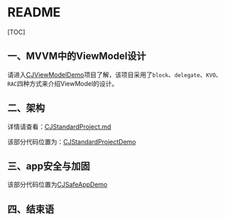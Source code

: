 # README

[TOC]

## 一、MVVM中的ViewModel设计
请进入[CJViewModelDemo](https://github.com/dvlproad/CJDesignPatternCollect.git)项目了解，该项目采用了`block`、`delegate`、`KVO`、`RAC`四种方式来介绍ViewModel的设计。



## 二、架构
详情请查看：[CJStandardProject.md](./CJStandardProject.md)

该部分代码位置为：[CJStandardProjectDemo](./CJStandardProjectDemo)



## 三、app安全与加固
该部分代码位置为[CJSafeAppDemo](./CJSafeAppDemo)



## 四、结束语